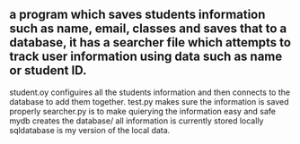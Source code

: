 ## a program which saves students information such as name, email, classes and saves that to a database, it has a searcher file which attempts to track user information using data such as name or student ID.

student.oy configuires all the students information and then connects to the database to add them together.
test.py makes sure the information is saved properly
searcher.py is to make quierying the information easy and safe 
mydb creates the database/ all information is currently stored locally
sqldatabase is my version of the local data.

